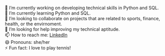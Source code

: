 
<!--
**life-learner-365/life-learner-365** is a ✨ _special_ ✨ repository because its `README.md` (this file) appears on your GitHub profile.

Here are some ideas to get you started:

- 🔭 I’m currently working on ...
- 🌱 I’m currently learning ...
- 👯 I’m looking to collaborate on ...
- 🤔 I’m looking for help with ...
- 💬 Ask me about ...
- 📫 How to reach me: ...
- 😄 Pronouns: ...
- ⚡ Fun fact: ...
-->
🔭 I’m currently working on developing technical skills in Python and SQL. <br>
🌱 I’m currently learning Python and SQL. <br>
👯 I’m looking to collaborate on projects that are related to sports, finance, health, or the envirnoment. <br>
🤔 I’m looking for help improving my technical aptitude.<br>
📫 How to reach me: [LinkedIn](https://www.linkedin.com/in/vanessa-herrera-618631121/)<br>
😄 Pronouns: she/her<br>
⚡ Fun fact: I love to play tennis!<br>
